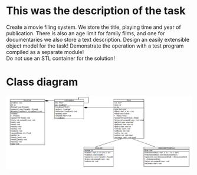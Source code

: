 # This was the description of the task
 
Create a movie filing system. We store the title, playing time and 
year of publication. There is also an age limit for family films, and one for documentaries 
we also store a text description. Design an easily extensible object model for the task! 
Demonstrate the operation with a test program compiled as a separate module!  
Do not use an STL container for the solution!

# Class diagram

![](class_diagram.png)